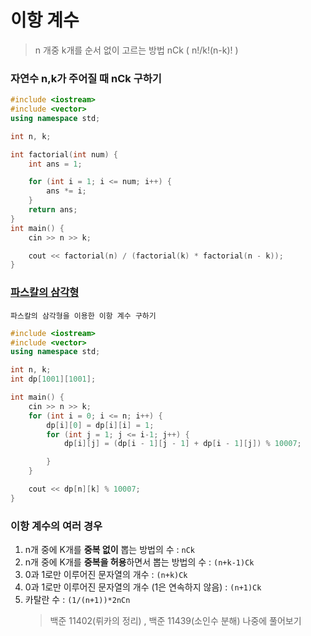 # 이항 계수

> n 개중 k개를 순서 없이 고르는 방법 nCk ( n!/k!(n-k)! )

### 자연수 n,k가 주어질 때 nCk 구하기

```c++
#include <iostream>
#include <vector>
using namespace std;

int n, k;

int factorial(int num) {
	int ans = 1;

	for (int i = 1; i <= num; i++) {
		ans *= i;
	}
	return ans;
}
int main() {
	cin >> n >> k;

	cout << factorial(n) / (factorial(k) * factorial(n - k));
}
```

### [파스칼의 삼각형](https://ko.wikipedia.org/wiki/%ED%8C%8C%EC%8A%A4%EC%B9%BC%EC%9D%98_%EC%82%BC%EA%B0%81%ED%98%95)

`파스칼의 삼각형을 이용한 이항 계수 구하기`

```c++
#include <iostream>
#include <vector>
using namespace std;

int n, k;
int dp[1001][1001];

int main() {
	cin >> n >> k;
	for (int i = 0; i <= n; i++) {
		dp[i][0] = dp[i][i] = 1;
		for (int j = 1; j <= i-1; j++) {
			dp[i][j] = (dp[i - 1][j - 1] + dp[i - 1][j]) % 10007;

		}
	}

	cout << dp[n][k] % 10007;
}
```

### 이항 계수의 여러 경우

1. n개 중에 K개를 **중복 없이** 뽑는 방법의 수 : `nCk`
2. n개 중에 K개를 **중복을 허용**하면서 뽑는 방법의 수 : `(n+k-1)Ck`
3. 0과 1로만 이루어진 문자열의 개수 : `(n+k)Ck`
4. 0과 1로만 이루어진 문자열의 개수 (1은 연속하지 않음) : `(n+1)Ck`
5. 카탈란 수 : `(1/(n+1))*2nCn`
   > 백준 11402(뤼카의 정리) , 백준 11439(소인수 분해) 나중에 풀어보기
